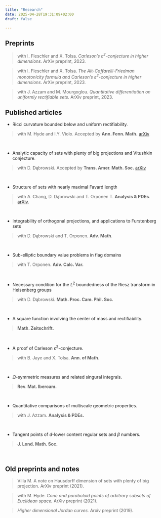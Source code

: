 ```yaml
---
title: "Research"
date: 2025-04-28T19:31:09+02:00
draft: false

---
```


## Preprints

> with I. Fleschler and X. Tolsa. *Carleson’s $\varepsilon^2$-conjecture in higher dimensions.* ArXiv
preprint, 2023.

> with I. Fleschler and X. Tolsa. *The Alt-Caffarelli-Friedman monotonicity formula
and Carleson’s $\varepsilon^2$-conjecture in higher dimensions*. ArXiv preprint, 2023.

> with J. Azzam and M. Mourgoglou. *Quantitative differentiation on uniformly
rectifiable sets.* ArXiv preprint, 2023.




## Published articles


 * Ricci curvature bounded below and uniform rectifiability.
 > with M. Hyde and I.Y. Violo. Accepted by **Ann. Fenn. Math.** [arXiv](https://arxiv.org/abs/2311.09907)


$~$
 

* Analytic capacity of sets with plenty of big projections
and Vitushkin conjecture.
> with D. Dąbrowski.  Accepted by **Trans. Amer. Math. Soc.** [arXiv]()
	
$$~$$	
	
	
* Structure of sets with nearly maximal Favard length
> with A. Chang, D. Dąbrowski and T. Orponen T.  **Analysis & PDEs**. [arXiv](https://arxiv.org/abs/2203.01279).	

$$~$$

* Integrability of orthogonal projections, and
applications to Furstenberg sets
> with  D. Dąbrowski and T. Orponen. **Adv. Math.**

$$~$$

* Sub-elliptic boundary value problems in flag domains
> with T. Orponen. **Adv. Calc. Var.**

$$~$$

* Necessary condition for the $L^2$ boundedness of the Riesz
transform in Heisenberg groups
> with D. Dąbrowski. **Math. Proc. Cam. Phil. Soc.**

$$~$$

* A square function involving the center of mass and rectifiability.
> **Math. Zeitschrift.**

$$~$$

* A proof of Carleson $\varepsilon^2$-conjecture.
> with B. Jaye and X. Tolsa. **Ann. of Math.**

$$~$$

* $Ω$-symmetric measures and related singural integrals.	
> **Rev. Mat. Iberoam.**


$$~$$

* Quantitative comparisons of multiscale geometric properties.
> with J. Azzam. **Analysis & PDEs.** 

$$~$$

* Tangent points of $d$-lower content regular sets and $\beta$ numbers.
> **J. Lond. Math. Soc.**

$$~$$

## Old preprints and notes


> Villa M. A note on Hausdorff dimension of sets with plenty of big projection. ArXiv
preprint (2021).

> with M. Hyde. *Cone and paraboloid points of arbitrary subsets of Euclidean
space.* ArXiv preprint (2021).

> *Higher dimensional Jordan curves.* Arxiv preprint (2019).


